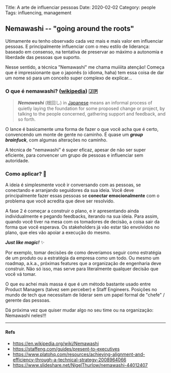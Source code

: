 Title: A arte de influenciar pessoas 
Date: 2020-02-02
Category: people
Tags: influencing, management

## Nemawashi -- "going around the roots"

Utimamente eu tenho observado cada vez mais e mais valor em influenciar pessoas.  E principalmente influenciar com o meu estilo de liderança: baseado em consenso, na tentativa de preservar ao máximo a autonomia e liberdade das pessoas que suporto.

Nesse sentido, a técnica "Nemawashi" me chama muiiiita atenção!  Começa que é impressionante que o japonês (o idioma, haha) tem essa coisa de dar um nome só para um conceito super complexo de explicar...

### O que é nemawashi? ([wikipedia](https://en.wikipedia.org/wiki/Nemawashi)) 🇯🇵

> _**Nemawashi**_ (根回し) in [Japanese](https://en.wikipedia.org/wiki/Japanese_language "Japanese language") means an informal process of quietly laying the foundation for some proposed change or project, by talking to the people concerned, gathering support and feedback, and so forth.

O lance é basicamente uma forma de fazer o que você acha que é certo, convencendo um monte de gente no caminho.  É quase um ***group brainfuck***, com algumas alterações no caminho.

A técnica de "nemawashi" é super eficaz, apesar de não ser super eficiente, para convencer um grupo de pessoas e influenciar sem autoridade.

### Como aplicar? 📝

A ideia é simplesmente você ir conversando com as pessoas, se conectando e arranjando seguidores da sua ideia.  Você deve principalmente fazer essas pessoas se **conectar emocionalmente** com o problema que você acredita que deve ser resolvido.

A fase 2 é começar a construir o plano, e ir apresentando ainda individualmente e pegando feedbacks, iterando na sua ideia.  Para assim, quando você tiver na mesa com os tomadores de decisão, a coisa sair da forma que você esperava.  Os stakeholders já vão estar tão envolvidos no plano, que eles vão apoiar a execução do mesmo.

***Just like magic!*** ✨

Por exemplo, tomar decisões de como deveríamos seguir como estratégia de um produto ou a estratégia da empresa como um todo.  Ou mesmo um roadmap, a.k.a., próximas features que a organização de engenharia deve construir.  Não só isso, mas serve para literalmente qualquer decisão que você vá tomar.

O que eu achei mais massa é que é um método bastante usado entre Product Managers (talvez sem perceber) e Staff Engineers.  Posições no mundo de tech que necessitam de liderar sem um papel formal de "chefe" / gerente das pessoas.

Dá próxima vez que quiser mudar algo no seu time ou na organização: Nemawashi neles!!!

----
#### Refs
- https://en.wikipedia.org/wiki/Nemawashi
- https://staffeng.com/guides/present-to-executives
- https://www.platohq.com/resources/achieving-alignment-and-efficiency-through-a-technical-strategy-2008964066
- https://www.slideshare.net/NigelThurlow/nemawashi-44012407 

